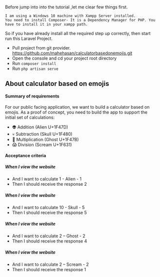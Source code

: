 Before jump into into the tutorial ,let me clear few things first.

    I am using a Windows 10 machine with Xampp Server installed.
    You need to install Composer- It is a Dependency Manager for PHP. You have to install it in your xampp path.

So if you have already install all the required step up correctly, then start run this Laravel Project.

- Pull project from git provider. https://github.com/mahehasan/calculatorbasedonemojis.git
- Open the console and cd your project root directory
- Run `composer install`
- Run `php artisan serve`

## About calculator based on emojis

#### Summary of requirements
For our public facing application, we want to build a calculator based on emojis. As a proof 
of concept, you need to build the app to support the initial set of calculations:
- 👽 Addition (Alien U+1F47D)
- 💀 Subtraction (Skull U+1F480)
- 👻 Multiplication (Ghost U+1F47B)
- 😱 Division (Scream U+1F631)

#### Acceptance criteria
##### When I view the website
- And I want to calculate 1 - Alien - 1
- Then I should receive the response 2 
##### When I view the website
- And I want to calculate 10 - Skull - 5
- Then I should receive the response 5
##### When I view the website
- And I want to calculate 2 – Ghost - 2
- Then I should receive the response 4
##### When I view the website
- And I want to calculate 2 – Scream - 2
- Then I should receive the response 1
